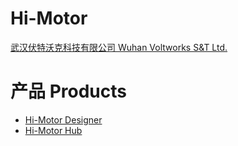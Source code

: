 # Hi-Motor

[武汉伏特沃克科技有限公司 Wuhan Voltworks S&T Ltd.](https://voltworks.cn)

# 产品 Products
- [Hi-Motor Designer](https://hi-motor.site)
- [Hi-Motor Hub](https://hub.hi-motor.site)